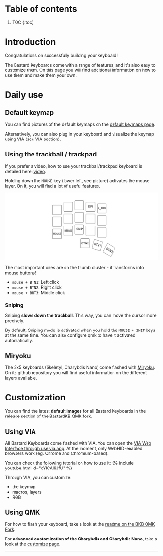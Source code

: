 # Table of contents

1. TOC
{:toc}

# Introduction

Congratulations on successfully building your keyboard!

The Bastard Keyboards come with a range of features, and it's also easy to customize them. On this page you will find additional information on how to use them and make them your own.

# Daily use

## Default keymap

You can find pictures of the default keymaps on the [default keymaps page][keymaps].

Alternatively, you can also plug in your keyboard and visualize the keymap using VIA (see VIA section).

## Using the trackball / trackpad

If you prefer a video, how to use your trackball/trackpad keyboard is detailed here: [video](https://www.youtube.com/watch?v=XjFAvW-78bE).

Holding down the `MOUSE` key (lower left, see picture) activates the mouse layer.
On it, you will find a lot of useful features.

![](../assets/pics/guides/generic/5.jpg)

The most important ones are on the thumb cluster - it transforms into mouse buttons!

- `mouse + BTN1`: Left click
- `mouse + BTN2`: Right click
- `mouse + BNT3`: Middle click

### Sniping 

Sniping **slows down the trackball**. This way, you can move the cursor more precisely.

By default, Sniping mode is activated when you hold the `MOUSE + SNIP` keys at the same time.
You can also configure qmk to have it activated automatically.

## Miryoku

The 3x5 keyboards (Skeletyl, Charybdis Nano) come flashed with [Miryoku](https://github.com/manna-harbour/miryoku). On its github repository you will find useful information on the different layers available.

# Customization

You can find the latest **default images** for all Bastard Keyboards in the release section of the [BastardKB QMK fork](https://github.com/Bastardkb/bastardkb-qmk/releases).

## Using VIA

All Bastard Keyboards come flashed with VIA. You can open the [VIA Web Interface through use.via.app](https://usevia.app/). At the moment, only WebHID-enabled browsers work (eg. Chrome and Chromium-based).

You can check the following tutorial on how to use it:
{% include youtube.html id="cYICAlliJfU" %}

Through VIA, you can customize:
- the keymap
- macros, layers
- RGB

## Using QMK

For how to flash your keyboard, take a look at the [readme on the BKB QMK Fork](https://github.com/Bastardkb/bastardkb-qmk).

For **advanced customization of the Charybdis and Charybdis Nano**, take a look at the [customize page][customize].

---

[customize]: {{site.baseurl}}/fw/charybdis-features.html
[keymaps]: {{site.baseurl}}/fw/default-keymaps.html